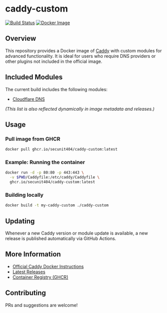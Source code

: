 # caddy-custom

[![Build Status](https://github.com/secunit404/caddy-custom/actions/workflows/build.caddy-custom.yml/badge.svg)](https://github.com/secunit404/caddy-custom/actions)
[![Docker Image](https://img.shields.io/badge/docker-ghcr.io%2Fsecunit404%2Fcaddy--custom-blue)](https://github.com/users/secunit404/packages/container/package/caddy-custom)

## Overview

This repository provides a Docker image of [Caddy](https://caddyserver.com/) with custom modules for advanced functionality. It is ideal for users who require DNS providers or other plugins not included in the official image.

## Included Modules

The current build includes the following modules:
- [Cloudflare DNS](https://github.com/caddy-dns/cloudflare)

*(This list is also reflected dynamically in image metadata and releases.)*

## Usage

### Pull image from GHCR

```bash
docker pull ghcr.io/secunit404/caddy-custom:latest
```

### Example: Running the container

```bash
docker run -d -p 80:80 -p 443:443 \
  -v $PWD/Caddyfile:/etc/caddy/Caddyfile \
  ghcr.io/secunit404/caddy-custom:latest
```

### Building locally

```bash
docker build -t my-caddy-custom ./caddy-custom
```

## Updating

Whenever a new Caddy version or module update is available, a new release is published automatically via GitHub Actions.

## More Information

- [Official Caddy Docker Instructions](https://hub.docker.com/_/caddy)
- [Latest Releases](https://github.com/secunit404/caddy-custom/releases)
- [Container Registry (GHCR)](https://github.com/users/secunit404/packages/container/package/caddy-custom)

## Contributing

PRs and suggestions are welcome!
